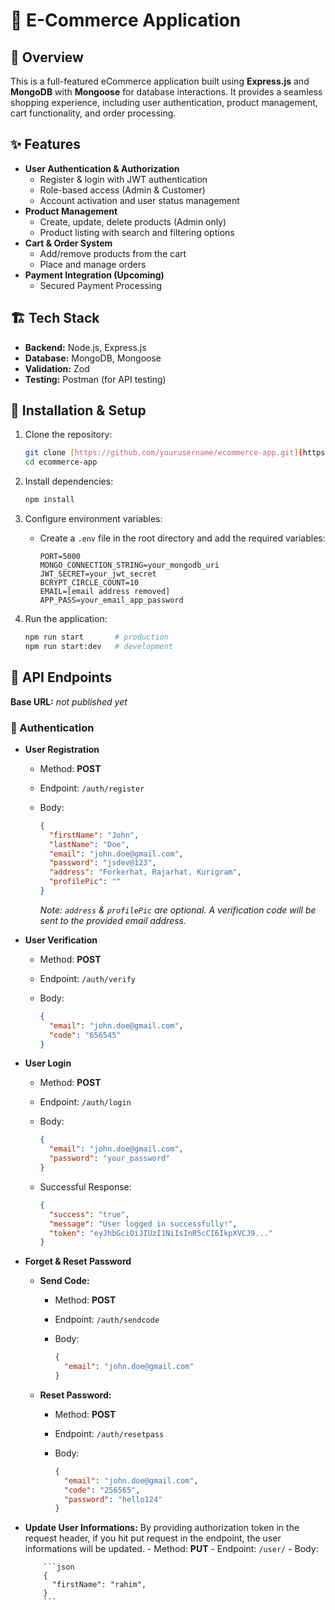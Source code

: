 # 🛒 E-Commerce Application

## 📌 Overview

This is a full-featured eCommerce application built using **Express.js** and **MongoDB** with **Mongoose** for database interactions. It provides a seamless shopping experience, including user authentication, product management, cart functionality, and order processing.

## ✨ Features

- **User Authentication & Authorization**
  - Register & login with JWT authentication
  - Role-based access (Admin & Customer)
  - Account activation and user status management
- **Product Management**
  - Create, update, delete products (Admin only)
  - Product listing with search and filtering options
- **Cart & Order System**
  - Add/remove products from the cart
  - Place and manage orders
- **Payment Integration (Upcoming)**
  - Secured Payment Processing

## 🏗️ Tech Stack

- **Backend:** Node.js, Express.js
- **Database:** MongoDB, Mongoose
- **Validation:** Zod
- **Testing:** Postman (for API testing)

## 🚀 Installation & Setup

1.  Clone the repository:

    ```bash
    git clone [https://github.com/yourusername/ecommerce-app.git](https://github.com/yourusername/ecommerce-app.git)
    cd ecommerce-app
    ```

2.  Install dependencies:

    ```bash
    npm install
    ```

3.  Configure environment variables:

    -   Create a `.env` file in the root directory and add the required variables:

        ```
        PORT=5000
        MONGO_CONNECTION_STRING=your_mongodb_uri
        JWT_SECRET=your_jwt_secret
        BCRYPT_CIRCLE_COUNT=10
        EMAIL=[email address removed]
        APP_PASS=your_email_app_password
        ```

4.  Run the application:

    ```bash
    npm run start       # production
    npm run start:dev   # development
    ```

## 📌 API Endpoints

**Base URL:** _not published yet_

### 🔹 Authentication

-   **User Registration**

    -   Method: **POST**
    -   Endpoint: `/auth/register`
    -   Body:

        ```json
        {
          "firstName": "John",
          "lastName": "Doe",
          "email": "john.doe@gmail.com",
          "password": "jsdev@123",
          "address": "Forkerhat, Rajarhat, Kurigram",
          "profilePic": ""
        }
        ```

        _Note: `address` & `profilePic` are optional. A verification code will be sent to the provided email address._

-   **User Verification**

    -   Method: **POST**
    -   Endpoint: `/auth/verify`
    -   Body:

        ```json
        {
          "email": "john.doe@gmail.com",
          "code": "656545"
        }
        ```

-   **User Login**

    -   Method: **POST**
    -   Endpoint: `/auth/login`
    -   Body:

        ```json
        {
          "email": "john.doe@gmail.com",
          "password": "your_password"
        }
        ```

    -   Successful Response:

        ```json
        {
          "success": "true",
          "message": "User logged in successfully!",
          "token": "eyJhbGciOiJIUzI1NiIsInR5cCI6IkpXVCJ9..."
        }
        ```

-   **Forget & Reset Password**

    -   **Send Code:**
        -   Method: **POST**
        -   Endpoint: `/auth/sendcode`
        -   Body:

            ```json
            {
              "email": "john.doe@gmail.com"
            }
            ```

    -   **Reset Password:**
        -   Method: **POST**
        -   Endpoint: `/auth/resetpass`
        -   Body:

            ```json
            {
              "email": "john.doe@gmail.com",
              "code": "256565",
              "password": "hello124"
            }
            ```
-   **Update User Informations:**
     By providing authorization token in the request header, if you hit put request in the endpoint, the user informations will be updated.
        -   Method: **PUT**
        -   Endpoint: `/user/`
        -   Body:
        
            ```json
            {
              "firstName": "rahim",
            }
            ```